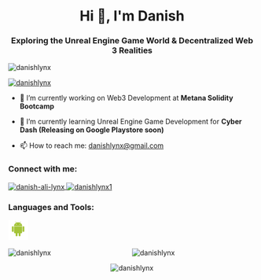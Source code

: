 <h1 align="center">Hi 👋, I'm Danish</h1>
<h3 align="center">Exploring the Unreal Engine Game World & Decentralized Web 3 Realities</h3>

<p align="left">
  <img src="https://komarev.com/ghpvc/?username=danishlynx&label=Profile%20views&color=0e75b6&style=flat" alt="danishlynx" />
</p>

<p align="left">
  <a href="https://github.com/ryo-ma/github-profile-trophy">
    <img src="https://github-profile-trophy.vercel.app/?username=danishlynx" alt="danishlynx" />
  </a>
</p>

- 🔭 I’m currently working on Web3 Development at **Metana Solidity Bootcamp**

- 🌱 I’m currently learning Unreal Engine Game Development for **Cyber Dash (Releasing on Google Playstore soon)**

- 📫 How to reach me: [danishlynx@gmail.com](mailto:danishlynx@gmail.com)

<h3 align="left">Connect with me:</h3>
<p align="left">
  <a href="https://linkedin.com/in/danish-ali-lynx" target="_blank">
    <img align="center" src="https://raw.githubusercontent.com/rahuldkjain/github-profile-readme-generator/master/src/images/icons/Social/linked-in-alt.svg" alt="danish-ali-lynx" height="30" width="40" />
  </a>
  <a href="https://instagram.com/danishlynx1" target="_blank">
    <img align="center" src="https://raw.githubusercontent.com/rahuldkjain/github-profile-readme-generator/master/src/images/icons/Social/instagram.svg" alt="danishlynx1" height="30" width="40" />
  </a>
</p>

<h3 align="left">Languages and Tools:</h3>
<p align="left">
  <a href="https://developer.android.com" target="_blank" rel="noreferrer">
    <img src="https://raw.githubusercontent.com/devicons/devicon/master/icons/android/android-original-wordmark.svg" alt="android" width="40" height="40" />
  </a>
  <!-- Add other icons here as needed -->
</p>

<p align="center">
  <img align="left" src="https://github-readme-stats.vercel.app/api/top-langs?username=danishlynx&show_icons=true&locale=en&layout=compact" alt="danishlynx" />
</p>

<p align="center">
  <img src="https://github-readme-stats.vercel.app/api?username=danishlynx&show_icons=true&locale=en" alt="danishlynx" />
</p>

<p align="center">
  <img src="https://github-readme-streak-stats.herokuapp.com/?user=danishlynx&" alt="danishlynx" />
</p>
